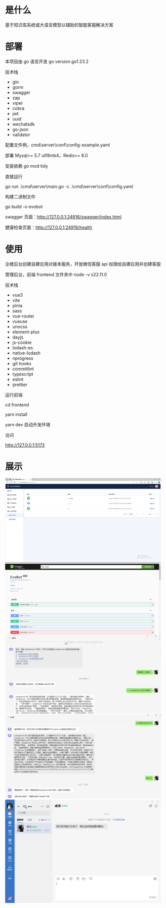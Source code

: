# 是什么
基于知识库系统或大语言模型以辅助的智能客服解决方案

# 部署
本项目由 go 语言开发 go version go1.23.2

技术栈
- gin
- gorm
- swagger
- zap
- viper
- cobra
- jwt
- uuid
- wechatsdk
- go-json
- validator

配置文件例，cmd\server\conf\config-example.yaml

部署 Mysql>= 5.7 utf8mb4，Redis>= 6.0

安装依赖 go mod tidy

直接运行

go run .\cmd\server\main.go -c .\cmd\server\conf\config.yaml

构建二进制文件

go build -o evobot

swagger 页面：http://127.0.0.1:24916/swagger/index.html

健康检查页面：http://127.0.0.1:24916/health

# 使用
企微后台创建自建应用对接本服务，开放微信客服 api 权限给自建应用并创建客服

管理后台，前端 frontend 文件夹中
node -v v22.11.0

技术栈
- vue3
- vite
- pinia
- sass
- vue-router
- vueuse
- unocss
- element-plus
- dayjs
- js-cookie
- lodash-es
- native-lodash
- nprogress
- git hooks
- commitlint
- typescript
- eslint
- prettier

运行前端

cd frontend 

yarn install

yarn dev 启动开发环境

访问

http://127.0.0.1:5173

# 展示
![alt text](docs/frontend-1.png)
![alt text](docs/swagger.png)
![alt text](docs/image-3.png)
![alt text](docs/image-1.png)
![alt text](docs/image-2.png)
